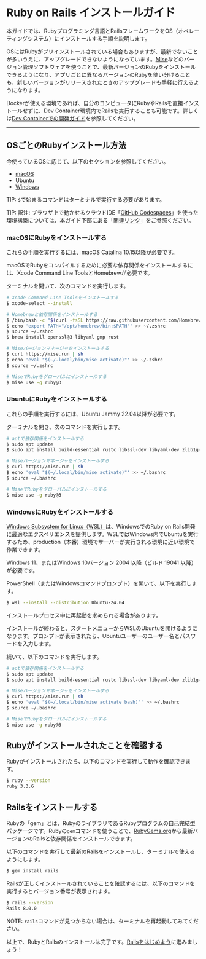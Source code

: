 Ruby on Rails インストールガイド
===========================

本ガイドでは、Rubyプログラミング言語とRailsフレームワークをOS（オペレーティングシステム）にインストールする手順を説明します。

OSにはRubyがプリインストールされている場合もありますが、最新でないことが多いうえに、アップグレードできないようになっています。[Mise](https://mise.jdx.dev/getting-started.html)などのバージョン管理ソフトウェアを使うことで、最新バージョンのRubyをインストールできるようになり、アプリごとに異なるバージョンのRubyを使い分けることも、新しいバージョンがリリースされたときのアップグレードも手軽に行えるようになります。

Dockerが使える環境であれば、自分のコンピュータにRubyやRailsを直接インストールせずに、Dev Container環境内でRailsを実行することも可能です。詳しくは[Dev Containerでの開発ガイド](getting_started_with_devcontainer.html)を参照してください。

--------------------------------------------------------------------------------

## OSごとのRubyインストール方法

今使っているOSに応じて、以下のセクションを参照してください。

* [macOS](#macosにrubyをインストールする)
* [Ubuntu](#ubuntuにrubyをインストールする)
* [Windows](#windowsにrubyをインストールする)

TIP: `$`で始まるコマンドはターミナルで実行する必要があります。

TIP: 訳注: ブラウザ上で動かせるクラウドIDE「[GitHub Codespaces](https://github.co.jp/features/codespaces)」を使った環境構築については、本ガイド下部にある「[関連リンク](#関連リンク)」をご参照ください。

### macOSにRubyをインストールする

これらの手順を実行するには、macOS Catalina 10.15以降が必要です。

macOSでRubyをコンパイルするために必要な依存関係をインストールするには、Xcode Command Line ToolsとHomebrewが必要です。

ターミナルを開いて、次のコマンドを実行します。

```bash
# Xcode Command Line Toolsをインストールする
$ xcode-select --install

# Homebrewと依存関係をインストールする
$ /bin/bash -c "$(curl -fsSL https://raw.githubusercontent.com/Homebrew/install/HEAD/install.sh)"
$ echo 'export PATH="/opt/homebrew/bin:$PATH"' >> ~/.zshrc
$ source ~/.zshrc
$ brew install openssl@3 libyaml gmp rust

# Miseバージョンマネージャをインストールする
$ curl https://mise.run | sh
$ echo 'eval "$(~/.local/bin/mise activate)"' >> ~/.zshrc
$ source ~/.zshrc

# MiseでRubyをグローバルにインストールする
$ mise use -g ruby@3
```

### UbuntuにRubyをインストールする

これらの手順を実行するには、Ubuntu Jammy 22.04以降が必要です。

ターミナルを開き、次のコマンドを実行します。

```bash
# aptで依存関係をインストールする
$ sudo apt update
$ sudo apt install build-essential rustc libssl-dev libyaml-dev zlib1g-dev libgmp-dev git

# Miseバージョンマネージャをインストールする
$ curl https://mise.run | sh
$ echo 'eval "$(~/.local/bin/mise activate)"' >> ~/.bashrc
$ source ~/.bashrc

# MiseでRubyをグローバルにインストールする
$ mise use -g ruby@3
```

### WindowsにRubyをインストールする

[Windows Subsystem for Linux（WSL）][WSL]は、WindowsでのRuby on Rails開発に最適なエクスペリエンスを提供します。WSLではWindows内でUbuntuを実行するため、production（本番）環境でサーバーが実行される環境に近い環境で作業できます。

Windows 11、またはWindows 10バージョン 2004 以降（ビルド 19041 以降）が必要です。

PowerShell（またはWindowsコマンドプロンプト）を開いて、以下を実行します。

```bash
$ wsl --install --distribution Ubuntu-24.04
```

インストールプロセス中に再起動を求められる場合があります。

インストールが終わると、スタートメニューからWSLのUbuntuを開けるようになります。プロンプトが表示されたら、Ubuntuユーザーのユーザー名とパスワードを入力します。

続いて、以下のコマンドを実行します。

```bash
# aptで依存関係をインストールする
$ sudo apt update
$ sudo apt install build-essential rustc libssl-dev libyaml-dev zlib1g-dev libgmp-dev

# Miseバージョンマネージャをインストールする
$ curl https://mise.run | sh
$ echo 'eval "$(~/.local/bin/mise activate bash)"' >> ~/.bashrc
$ source ~/.bashrc

# MiseでRubyをグローバルにインストールする
$ mise use -g ruby@3
```

[WSL]:
  https://ja.wikipedia.org/wiki/Windows_Subsystem_for_Linux

Rubyがインストールされたことを確認する
---------------------------

Rubyがインストールされたら、以下のコマンドを実行して動作を確認できます。

```bash
$ ruby --version
ruby 3.3.6
```

Railsをインストールする
----------------

Rubyの「gem」とは、RubyのライブラリであるRubyプログラムの自己完結型パッケージです。Rubyの`gem`コマンドを使うことで、[RubyGems.org](https://rubygems.org)から最新バージョンのRailsと依存関係をインストールできます。

以下のコマンドを実行して最新のRailsをインストールし、ターミナルで使えるようにします。

```bash
$ gem install rails
```

Railsが正しくインストールされていることを確認するには、以下のコマンドを実行するとバージョン番号が表示されます。

```bash
$ rails --version
Rails 8.0.0
```

NOTE: `rails`コマンドが見つからない場合は、ターミナルを再起動してみてください。

以上で、RubyとRailsのインストールは完了です。[Railsをはじめよう](getting_started.html)に進みましょう！
